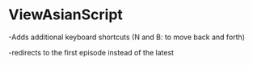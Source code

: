 # ViewAsianScript

-Adds additional keyboard shortcuts (N and B: to move back and forth)


-redirects to the first episode instead of the latest
